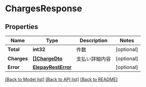# ChargesResponse

## Properties

Name | Type | Description | Notes
------------ | ------------- | ------------- | -------------
**Total** | **int32** | 件数 | [optional] 
**Charges** | [**[]ChargeDto**](ChargeDto.md) | 支払い詳細内容 | [optional] 
**Error** | [**ElepayRestError**](ElepayRestError.md) |  | [optional] 

[[Back to Model list]](../README.md#documentation-for-models) [[Back to API list]](../README.md#documentation-for-api-endpoints) [[Back to README]](../README.md)


